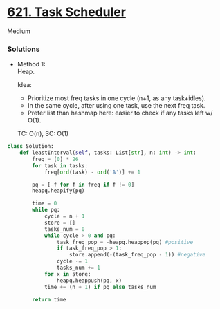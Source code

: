 # [621. Task Scheduler]()

Medium

### Solutions

- Method 1:\
  Heap.

  Idea:
  - Prioritize most freq tasks in one cycle (n+1, as any task+idles). 
  - In the same cycle, after using one task, use the next freq task.
  - Prefer list than hashmap here: easier to check if any tasks left w/ O(1).
 
  TC: O(n), SC: O(1)

```python
class Solution:
    def leastInterval(self, tasks: List[str], n: int) -> int:
        freq = [0] * 26
        for task in tasks:
            freq[ord(task) - ord('A')] += 1

        pq = [-f for f in freq if f != 0]
        heapq.heapify(pq)

        time = 0
        while pq:
            cycle = n + 1
            store = []
            tasks_num = 0
            while cycle > 0 and pq:
                task_freq_pop = -heapq.heappop(pq) #positive
                if task_freq_pop > 1:
                    store.append(-(task_freq_pop - 1)) #negative
                cycle -= 1
                tasks_num += 1
            for x in store:
                heapq.heappush(pq, x)
            time += (n + 1) if pq else tasks_num

        return time
```
